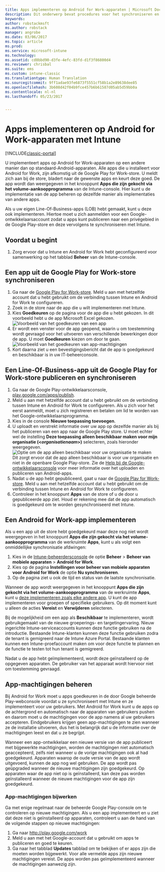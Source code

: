 ```yaml
---
title: Apps implementeren op Android for Work-apparaten | Microsoft Docs
description: Dit onderwerp bevat procedures voor het synchroniseren en het vervolgens implementeren van apps op Android for Work-apparaten uit de Google Play for Work-store.
keywords: 
author: robstackmsft
ms.author: robstack
manager: angrobe
ms.date: 03/06/2017
ms.topic: article
ms.prod: 
ms.service: microsoft-intune
ms.technology: 
ms.assetid: cd0bbd90-d3fe-4efc-83fd-d1f3f86800d4
ms.reviewer: chrisbal
ms.suite: ems
ms.custom: intune-classic
ms.translationtype: Human Translation
ms.sourcegitcommit: 9ff1adae93fe6873f5551cf58b1a2e89638dee85
ms.openlocfilehash: 3b608d42f04b9fce457b6b61587d05ab5d59bb0a
ms.contentlocale: nl-nl
ms.lasthandoff: 05/23/2017


---
```


# <a name="how-to-deploy-apps-to-android-for-work-devices-with-intune"></a>Apps implementeren op Android for Work-apparaten met Intune

[!INCLUDE[classic-portal](../includes/classic-portal.md)]

U implementeert apps op Android for Work-apparaten op een andere manier dan op standaard-Android-apparaten. Alle apps die u installeert voor Android for Work, zijn afkomstig uit de Google Play for Work-store. U meldt zich aan bij de store, bladert naar de gewenste apps en keurt deze goed.
De app wordt dan weergegeven in het knooppunt **Apps die zijn gekocht via het volume-aankoopprogramma** van de Intune-console. Hier kunt u de implementatie van de app beheren op dezelfde manier als implementaties van andere apps.

Als u uw eigen Line-Of-Business-apps (LOB) hebt gemaakt, kunt u deze ook implementeren. Hiertoe moet u zich aanmelden voor een Google-ontwikkelaarsaccount zodat u apps kunt publiceren naar een privégebied in de Google Play-store en deze vervolgens te synchroniseren met Intune.

## <a name="before-you-start"></a>Voordat u begint

1. Zorg ervoor dat u Intune en Android for Work hebt geconfigureerd voor samenwerking op het tabblad **Beheer** van de Intune-console.

## <a name="synchronize-an-app-from-the-google-play-for-work-store"></a>Een app uit de Google Play for Work-store synchroniseren


1. Ga naar de [Google Play for Work-store](https://play.google.com/work). Meld u aan met hetzelfde account dat u hebt gebruikt om de verbinding tussen Intune en Android for Work te configureren.
2. Zoek in de store naar de app die u wilt implementeren met Intune.
3. Kies **Goedkeuren** op de pagina voor de app die u hebt gekozen. In dit voorbeeld hebt u de app Microsoft Excel gekozen.<br>
  ![Voorbeeld van het goedkeuren van een app](media/approve.png)
4. Er wordt een venster voor de app geopend, waarin u om toestemming wordt gevraagd voor het uitvoeren van verschillende bewerkingen door de app. U moet **Goedkeuren** kiezen om door te gaan.<br>
  ![Voorbeeld van het goedkeuren van app-machtigingen](media/approve-app-permissions.png)
5. Kort daarna ziet u een bevestigingsbericht dat de app is goedgekeurd en beschikbaar is in uw IT-beheerconsole.

## <a name="publish-then-synchronize-a-line-of-business-app-from-the-google-play-for-work-store"></a>Een Line-Of-Business-app uit de Google Play for Work-store publiceren en synchroniseren

1. Ga naar de Google Play-ontwikkelaarsconsole, [play.google.com/apps/publish](https://play.google.com/apps/publish).
2. Meld u aan met hetzelfde account dat u hebt gebruikt om de verbinding tussen Intune en Android for Work te configureren. Als u zich voor het eerst aanmeldt, moet u zich registreren en betalen om lid te worden van het Google-ontwikkelaarsprogramma.
3. Kies in de console **Nieuwe toepassing toevoegen**.
4. U uploadt en verstrekt informatie over uw app op dezelfde manier als bij het publiceren van een app naar de Google Play store. U moet echter wel de instelling **Deze toepassing alleen beschikbaar maken voor mijn organisatie (<*organisatienaam*>)** selecteren, zoals hieronder weergegeven.<br>
  ![Optie om de app alleen beschikbaar voor uw organisatie te maken](media/restrict.png)<br>
Dit zorgt ervoor dat de app alleen beschikbaar is voor uw organisatie en niet in de openbare Google Play-store.
Zie de [Help bij de Google-ontwikkelaarsconsole](https://support.google.com/googleplay/android-developer/answer/113469) voor meer informatie over het uploaden en publiceren van Android-apps.
5. Nadat u de app hebt gepubliceerd, gaat u naar de [Google Play for Work-store](https://play.google.com/work). Meld u aan met hetzelfde account dat u hebt gebruikt om de verbinding tussen Intune en Android for Work te configureren.
6. Controleer in het knooppunt **Apps** van de store of u de door u gepubliceerde app ziet. Houd er rekening mee dat de app automatisch is goedgekeurd om te worden gesynchroniseerd met Intune.

## <a name="deploy-an-android-for-work-app"></a>Een Android for Work-app implementeren

Als u een app uit de store hebt goedgekeurd maar deze nog niet wordt weergegeven in het knooppunt **Apps die zijn gekocht via het volume-aankoopprogramma** van de werkruimte **Apps**, kunt u als volgt een onmiddellijke synchronisatie afdwingen:

1. Kies in de [Intune-beheerdersconsole](https://manage.microsoft.com) de optie **Beheer** > **Beheer van mobiele apparaten** > **Android for Work**.
2. Kies op de pagina **Instellingen voor beheer van mobiele apparaten voor Android for Work** de optie **Nu synchroniseren**.
3. Op de pagina ziet u ook de tijd en status van de laatste synchronisatie.

Wanneer de app wordt weergegeven in het knooppunt **Apps die zijn gekocht via het volume-aankoopprogramma** van de werkruimte **Apps**, kunt u [deze implementeren zoals elke andere app](deploy-apps-in-microsoft-intune.md). U kunt de app implementeren voor groepen of specifieke gebruikers. Op dit moment kunt u alleen de acties **Vereist** en **Verwijderen** selecteren.

Bij de mogelijkheid om een app als **Beschikbaar** te implementeren, wordt gebruikgemaakt van de nieuwe groeperings- en targetingervaring. Nieuw ingerichte Intune-serviceaccounts kunnen deze functie gebruiken na de introductie. Bestaande Intune-klanten kunnen deze functie gebruiken zodra de tenant is gemigreerd naar de Intune Azure Portal. Bestaande klanten kunnen een Intune-proefaccount maken om voor deze functie te plannen en de functie te testen tot hun tenant is gemigreerd.

Nadat u de app hebt geïmplementeerd, wordt deze geïnstalleerd op de opgegeven apparaten. De gebruiker van het apparaat wordt hiervoor niet om toestemming gevraagd.

## <a name="manage-app-permissions"></a>App-machtigingen beheren
Bij Android for Work moet u apps goedkeuren in de door Google beheerde Play-webconsole voordat u ze synchroniseert met Intune en ze implementeert voor uw gebruikers.  Met Android for Work kunt u de apps op de achtergrond en automatisch naar de apparaten van gebruikers pushen en daarom moet u de machtigingen voor de app namens al uw gebruikers accepteren.  Eindgebruikers krijgen geen app-machtigingen te zien wanneer ze de installatie uitvoeren, dus het is belangrijk dat u de informatie over de machtigingen leest en dat u ze begrijpt.

Wanneer een app-ontwikkelaar een nieuwe versie van de app publiceert met bijgewerkte machtigingen, worden de machtigingen niet automatisch geaccepteerd, zelfs niet wanneer u de vorige machtigingen ook al had goedgekeurd. Apparaten waarop de oude versie van de app wordt uitgevoerd, kunnen de app nog wel gebruiken. De app wordt pas geüpgraded wanneer de nieuwe machtigingen zijn goedgekeurd. Op apparaten waar de app niet op is geïnstalleerd, kan deze pas worden geïnstalleerd wanneer de nieuwe machtigingen voor de app zijn goedgekeurd.

### <a name="how-to-update-app-permissions"></a>App-machtigingen bijwerken

Ga met enige regelmaat naar de beheerde Google Play-console om te controleren op nieuwe machtigingen. Als u een app implementeert en u ziet dat deze niet is geïnstalleerd op apparaten, controleert u aan de hand van de volgende stappen op nieuwe machtigingen:

1. Ga naar http://play.google.com/work
2. Meld u aan met het Google-account dat u gebruikt om apps te publiceren en goed te keuren.
3. Ga naar het tabblad **Updates** tabblad om te bekijken of er apps zijn die moeten worden bijgewerkt.  Voor alle vermelde apps zijn nieuwe machtigingen vereist. De apps worden pas geïmplementeerd wanneer de machtigingen aanwezig zijn.  

